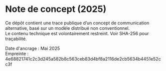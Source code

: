 # Note de concept (2025)

Ce dépôt contient une trace publique d’un concept de communication alternative, basé sur un modèle distribué non conventionnel.  
Le contenu technique est volontairement restreint. Voir SHA-256 pour traçabilité.

Date d'ancrage : Mai 2025  
Empreinte : 4e68821741c2c3d245a582b8c563ceb83d4bf8a2116de2cb5634b4451e52cc3f
